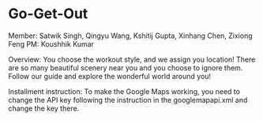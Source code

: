 # Go-Get-Out
Member:
Satwik Singh,
Qingyu Wang,
Kshitij Gupta,
Xinhang Chen,
Zixiong Feng
PM: Koushhik Kumar

Overview:
You choose the workout style, and we assign you location! 
There are so many beautiful scenery near you and you choose to ignore them. Follow our guide and explore the wonderful world around you!

Installment instruction:
To make the Google Maps working, you need to change the API key following the instruction in the googlemapapi.xml and change the key there.

